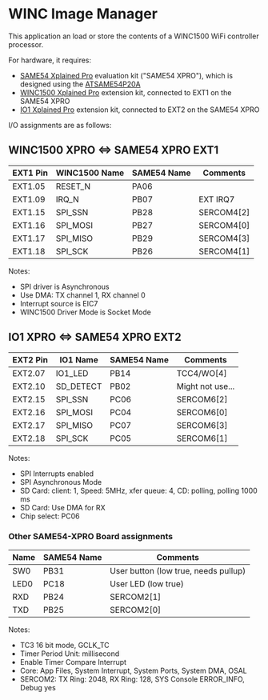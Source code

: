 # WINC Image Manager

This application an load or store the contents of a WINC1500 WiFi controller
processor.

For hardware, it requires:
* [SAME54 Xplained Pro](https://ww1.microchip.com/downloads/en/DeviceDoc/70005321A.pdf) evaluation kit ("SAME54 XPRO"), which is designed using the
[ATSAME54P20A](https://ww1.microchip.com/downloads/aemDocuments/documents/MCU32/ProductDocuments/DataSheets/SAM_D5x_E5x_Family_Data_Sheet_DS60001507G.pdf)
* [WINC1500 Xplained Pro](https://ww1.microchip.com/downloads/en/DeviceDoc/50002616A.pdf) extension kit, connected to EXT1 on the SAME54 XPRO
* [IO1 Xplained Pro](https://ww1.microchip.com/downloads/en/DeviceDoc/Atmel-42078-IO1-Xplained-Pro_User-Guide.pdf) extension kit, connected to EXT2 on the SAME54 XPRO

I/O assignments are as follows:

## WINC1500 XPRO <=> SAME54 XPRO EXT1

| EXT1 Pin | WINC1500 Name | SAME54 Name | Comments |
| --- | --- | --- | --- |
| EXT1.05 | RESET_N | PA06 |  |
| EXT1.09 | IRQ_N | PB07 | EXT IRQ7 |
| EXT1.15 | SPI_SSN | PB28 | SERCOM4[2] |
| EXT1.16 | SPI_MOSI | PB27 | SERCOM4[0] |
| EXT1.17 | SPI_MISO | PB29 | SERCOM4[3] |
| EXT1.18 | SPI_SCK | PB26 | SERCOM4[1] |

Notes:
* SPI driver is Asynchronous
* Use DMA: TX channel 1, RX channel 0
* Interrupt source is EIC7
* WINC1500 Driver Mode is Socket Mode

## IO1 XPRO <=> SAME54 XPRO EXT2

| EXT2 Pin | IO1 Name | SAME54 Name | Comments |
| --- | --- | --- | --- |
| EXT2.07 | IO1_LED | PB14 | TCC4/WO[4] |
| EXT2.10 | SD_DETECT | PB02 | Might not use... |
| EXT2.15 | SPI_SSN | PC06 | SERCOM6[2] |
| EXT2.16 | SPI_MOSI | PC04 | SERCOM6[0] |
| EXT2.17 | SPI_MISO | PC07 | SERCOM6[3] |
| EXT2.18 | SPI_SCK | PC05 | SERCOM6[1] |

Notes:
* SPI Interrupts enabled
* SPI Asynchronous Mode
* SD Card: client: 1, Speed: 5MHz, xfer queue: 4, CD: polling, polling 1000 ms
* SD Card: Use DMA for RX
* Chip select: PC06

### Other SAME54-XPRO Board assignments

 | Name | SAME54 Name | Comments |
 | --- | --- | --- |
 | SW0 | PB31 | User button (low true, needs pullup) |
 | LED0 | PC18 | User LED (low true) |
 | RXD | PB24 | SERCOM2[1] |
 | TXD | PB25 | SERCOM2[0] |

 Notes:
 * TC3 16 bit mode, GCLK_TC
 * Timer Period Unit: millisecond
 * Enable Timer Compare Interrupt
 * Core: App Files, System Interrupt, System Ports, System DMA, OSAL
 * SERCOM2: TX Ring: 2048, RX Ring: 128, SYS Console ERROR_INFO, Debug yes
